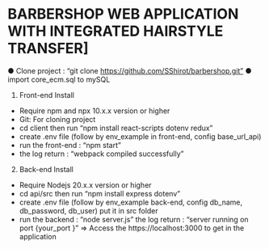 # BARBERSHOP WEB APPLICATION WITH INTEGRATED  HAIRSTYLE TRANSFER]
●	Clone project : “git clone https://github.com/SShirot/barbershop.git”
●	import core_ecm.sql to mySQL
1.	Front-end Install 
-	Require npm and npx 10.x.x version or higher
-	Git: For cloning project
-	cd client then run “npm install react-scripts dotenv redux”
-	create .env file (follow by env_example in front-end, config base_url_api)
-	run the front-end : “npm start”
-	the log return : “webpack compiled successfully” 
2.	Back-end Install 
-	Require Nodejs 20.x.x version or higher
-	cd api/src then run “npm install express dotenv”
-	create .env file (follow by env_example back-end, config db_name, db_password, db_user) put it in src folder
-	run the backend : “node server.js”
the log return : “server running on port {your_port }”
=> Access the https://localhost:3000 to get in the application
